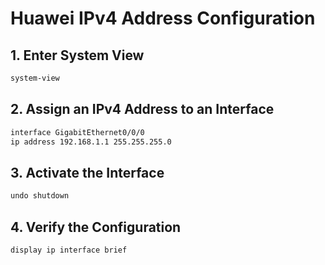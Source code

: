 # Huawei IPv4 Address Configuration

## 1. Enter System View
```bash
system-view
```

## 2. Assign an IPv4 Address to an Interface
```bash
interface GigabitEthernet0/0/0
ip address 192.168.1.1 255.255.255.0
```

## 3. Activate the Interface
```bash
undo shutdown
```

## 4. Verify the Configuration
```bash
display ip interface brief
```